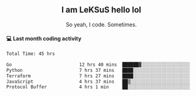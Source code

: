 <h2 align="center">I am LeKSuS hello lol</h2>
<p align="center">So yeah, I code. Sometimes.</p>

#### :computer: Last month coding activity
<!--START_SECTION:waka-->

```txt
Total Time: 45 hrs

Go                         12 hrs 40 mins  ██████▓░░░░░░░░░░░░░░░░░░   27.18 %
Python                     7 hrs 37 mins   ████░░░░░░░░░░░░░░░░░░░░░   16.37 %
Terraform                  7 hrs 27 mins   ████░░░░░░░░░░░░░░░░░░░░░   16.00 %
JavaScript                 4 hrs 37 mins   ██▒░░░░░░░░░░░░░░░░░░░░░░   09.94 %
Protocol Buffer            4 hrs 1 min     ██░░░░░░░░░░░░░░░░░░░░░░░   08.65 %
```

<!--END_SECTION:waka-->
